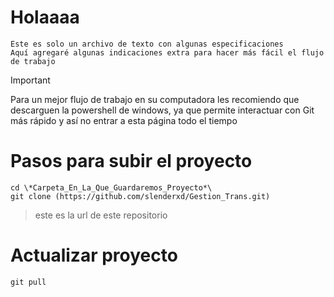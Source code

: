 # Holaaaa
    Este es solo un archivo de texto con algunas especificaciones
    Aquí agregaré algunas indicaciones extra para hacer más fácil el flujo de trabajo

> [!IMPORTANT]
> Para un mejor flujo de trabajo en su computadora les recomiendo que descarguen la powershell de windows,
  ya que permite interactuar con Git más rápido y así no entrar a esta página todo el tiempo 
    
# Pasos para subir el proyecto
    cd \*Carpeta_En_La_Que_Guardaremos_Proyecto*\
    git clone (https://github.com/slenderxd/Gestion_Trans.git) 
> este es la url de este repositorio

# Actualizar proyecto
    git pull 
